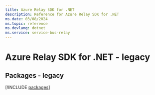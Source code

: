 ```yaml
---
title: Azure Relay SDK for .NET
description: Reference for Azure Relay SDK for .NET
ms.date: 03/08/2024
ms.topic: reference
ms.devlang: dotnet
ms.service: service-bus-relay
---
```

# Azure Relay SDK for .NET - legacy
## Packages - legacy
[!INCLUDE [packages](relay-index.md)]